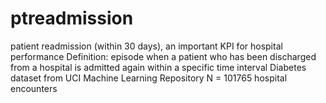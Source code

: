 # ptreadmission
patient readmission (within 30 days), an important KPI for hospital performance
Definition: episode when a patient who has been discharged from a hospital is admitted again within a specific time interval
Diabetes dataset from UCI Machine Learning Repository
N = 101765 hospital encounters

